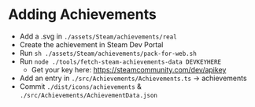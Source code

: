 # Adding Achievements

- Add a .svg in `./assets/Steam/achievements/real`
- Create the achievement in Steam Dev Portal
- Run `sh ./assets/Steam/achievements/pack-for-web.sh`
- Run `node ./tools/fetch-steam-achievements-data DEVKEYHERE`
  - Get your key here: https://steamcommunity.com/dev/apikey
- Add an entry in `./src/Achievements/Achievements.ts` -> achievements
- Commit `./dist/icons/achievements` & `./src/Achievements/AchievementData.json`

